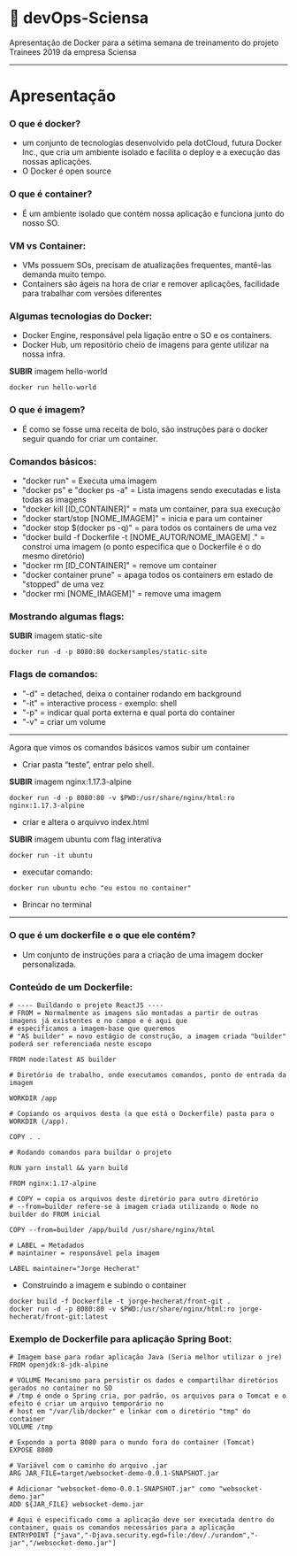 # 📌 devOps-Sciensa
Apresentação de Docker para a sétima semana de treinamento do projeto Trainees 2019 da empresa Sciensa
***

# Apresentação
### O que é docker?
  - um conjunto de tecnologias desenvolvido pela dotCloud, futura Docker Inc., que cria um ambiente isolado e facilita o deploy e a execução das nossas aplicações.
  - O Docker é open source

### O que é container?
  - É um ambiente isolado que contém nossa aplicação e funciona junto do nosso SO.

### VM vs Container:
  - VMs possuem SOs, precisam de atualizações frequentes, mantê-las demanda muito tempo.
  - Containers são ágeis na hora de criar e remover aplicações, facilidade para trabalhar com versões diferentes

### Algumas tecnologias do Docker: 
  - Docker Engine, responsável pela ligação entre o SO e os containers.
  - Docker Hub, um repositório cheio de imagens para gente utilizar na nossa infra.

**SUBIR** imagem hello-world 
  ```
  docker run hello-world
  ```
### O que é imagem?
  - É como se fosse uma receita de bolo, são instruções para o docker seguir quando for criar um container.

### Comandos básicos:
  - "docker run" = Executa uma imagem
  - "docker ps" e "docker ps -a" = Lista imagens sendo executadas e lista todas as imagens
  - "docker kill [ID_CONTAINER]" = mata um container, para sua execução
  - "docker start/stop [NOME_IMAGEM]" = inicia e para um container
  - "docker stop $(docker ps -q)" = para todos os containers de uma vez
  - "docker build -f Dockerfile -t [NOME_AUTOR/NOME_IMAGEM] ." = constroi uma imagem (o ponto especifica que o Dockerfile é o do mesmo diretório)
  - "docker rm [ID_CONTAINER]" = remove um container
  - "docker container prune" = apaga todos os containers em estado de "stopped" de uma vez
  - "docker rmi [NOME_IMAGEM]" = remove uma imagem

### Mostrando algumas flags:
**SUBIR** imagem static-site 
   ```
  docker run -d -p 8080:80 dockersamples/static-site
   ```
### Flags de comandos:
  - "-d" = detached, deixa o container rodando em background
  - "-it" = interactive process - exemplo: shell
  - "-p" = indicar qual porta externa e qual porta do container
  - "-v" = criar um volume
***
Agora que vimos os comandos básicos vamos subir um container
  - Criar pasta “teste”, entrar pelo shell.
  
**SUBIR** imagem nginx:1.17.3-alpine
   ```
  docker run -d -p 8080:80 -v $PWD:/usr/share/nginx/html:ro nginx:1.17.3-alpine
   ```
  - criar e altera o arquivvo index.html
  
**SUBIR** imagem ubuntu com flag interativa
 ```
docker run -it ubuntu
 ```
  - executar comando:
```
docker run ubuntu echo "eu estou no container"
```
  - Brincar no terminal
***
### O que é um dockerfile e o que ele contém?
  - Um conjunto de instruções para a criação de uma imagem docker personalizada.

### Conteúdo de um Dockerfile:
```
# ---- Buildando o projeto ReactJS ----
# FROM = Normalmente as imagens são montadas a partir de outras imagens já existentes e no campo e é aqui que
# especificamos a imagem-base que queremos 
# "AS builder" = novo estágio de construção, a imagem criada "builder" poderá ser referenciada neste escopo

FROM node:latest AS builder

# Diretório de trabalho, onde executamos comandos, ponto de entrada da imagem 

WORKDIR /app

# Copiando os arquivos desta (a que está o Dockerfile) pasta para o WORKDIR (/app).

COPY . .

# Rodando comandos para buildar o projeto

RUN yarn install && yarn build

FROM nginx:1.17-alpine

# COPY = copia os arquivos deste diretório para outro diretório
# --from=builder refere-se à imagem criada utilizando o Node no builder do FROM inicial

COPY --from=builder /app/build /usr/share/nginx/html

# LABEL = Metadados
# maintainer = responsável pela imagem

LABEL maintainer="Jorge Hecherat"
```
 - Construindo a imagem e subindo o container

```
docker build -f Dockerfile -t jorge-hecherat/front-git .
docker run -d -p 8080:80 -v $PWD:/usr/share/nginx/html:ro jorge-hecherat/front-git:latest
```

### Exemplo de Dockerfile para aplicação Spring Boot:

```
# Imagem base para rodar aplicação Java (Seria melhor utilizar o jre)
FROM openjdk:8-jdk-alpine

# VOLUME Mecanismo para persistir os dados e compartilhar diretórios gerados no container no SO
# /tmp é onde o Spring cria, por padrão, os arquivos para o Tomcat e o efeito é criar um arquivo temporário no 
# host em "/var/lib/docker" e linkar com o diretório "tmp" do container
VOLUME /tmp

# Expondo a porta 8080 para o mundo fora do container (Tomcat)
EXPOSE 8080

# Variável com o caminho do arquivo .jar
ARG JAR_FILE=target/websocket-demo-0.0.1-SNAPSHOT.jar

# Adicionar "websocket-demo-0.0.1-SNAPSHOT.jar" como "websocket-demo.jar"
ADD ${JAR_FILE} websocket-demo.jar

# Aqui é especificado como a aplicação deve ser executada dentro do container, quais os comandos necessários para a aplicação
ENTRYPOINT ["java","-Djava.security.egd=file:/dev/./urandom","-jar","/websocket-demo.jar"]
```

